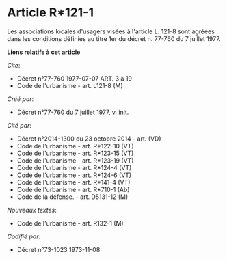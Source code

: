 # Article R*121-1

Les associations locales d'usagers visées à l'article L. 121-8 sont agréées dans les conditions définies au titre 1er du
décret n. 77-760 du 7 juillet 1977.

**Liens relatifs à cet article**

_Cite_:

  - Décret n°77-760 1977-07-07 ART. 3 à 19
  - Code de l'urbanisme - art. L121-8 (M)

_Créé par_:

  - Décret n°77-760 du 7 juillet 1977, v. init.

_Cité par_:

  - Décret n°2014-1300 du 23 octobre 2014 - art. (VD)
  - Code de l'urbanisme - art. R*122-10 (VT)
  - Code de l'urbanisme - art. R*123-15 (VT)
  - Code de l'urbanisme - art. R*123-19 (VT)
  - Code de l'urbanisme - art. R*124-4 (VT)
  - Code de l'urbanisme - art. R*124-6 (VT)
  - Code de l'urbanisme - art. R*141-4 (VT)
  - Code de l'urbanisme - art. R*710-1 (Ab)
  - Code de la défense. - art. D5131-12 (M)

_Nouveaux textes_:

  - Code de l'urbanisme - art. R132-1 (M)

_Codifié par_:

  - Décret n°73-1023 1973-11-08
